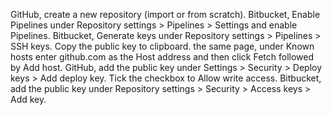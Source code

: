 GitHub, create a new repository (import or from scratch).
Bitbucket, Enable Pipelines under Repository settings > Pipelines > Settings and enable Pipelines.
Bitbucket, Generate keys under Repository settings > Pipelines > SSH keys. Copy the public key to clipboard.
the same page, under Known hosts enter github.com as the Host address and then click Fetch followed by Add host.
GitHub, add the public key under Settings > Security > Deploy keys > Add deploy key. Tick the checkbox to Allow write access.
Bitbucket, add the public key under Repository settings > Security > Access keys > Add key.
